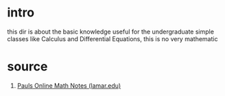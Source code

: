 # intro

this dir is about the basic knowledge useful for the undergraduate simple classes like Calculus and Differential Equations, this is no very mathematic

# source

1. [Pauls Online Math Notes (lamar.edu)](https://tutorial.math.lamar.edu/)